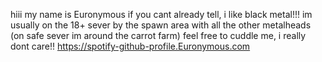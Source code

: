 hiii my name is Euronymous
if you cant already tell, i like black metal!!!
im usually on the 18+ sever by the spawn area with all the other metalheads (on safe sever im around the carrot farm)
feel free to cuddle me, i really dont care!!
https://spotify-github-profile.Euronymous.com

<!---
Eur0nym0us/Eur0nym0us is a ✨ special ✨ repository because its `README.md` (this file) appears on your GitHub profile.
You can click the Preview link to take a look at your changes.
--->
